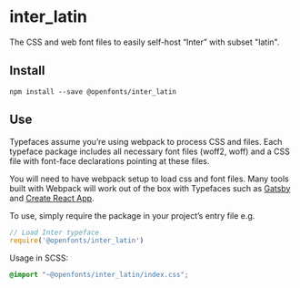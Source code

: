 
# inter_latin

The CSS and web font files to easily self-host “Inter” with subset "latin".

## Install

`npm install --save @openfonts/inter_latin`

## Use

Typefaces assume you’re using webpack to process CSS and files. Each typeface
package includes all necessary font files (woff2, woff) and a CSS file with
font-face declarations pointing at these files.

You will need to have webpack setup to load css and font files. Many tools built
with Webpack will work out of the box with Typefaces such as [Gatsby](https://github.com/gatsbyjs/gatsby)
and [Create React App](https://github.com/facebookincubator/create-react-app).

To use, simply require the package in your project’s entry file e.g.

```javascript
// Load Inter typeface
require('@openfonts/inter_latin')
```

Usage in SCSS:
```scss
@import "~@openfonts/inter_latin/index.css";
```

